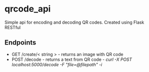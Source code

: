 # qrcode_api
Simple api for encoding and decoding QR codes. Created using Flask RESTful 

 ## Endpoints
 
 - GET /create/< string > - returns an image with QR code
 - POST /decode - returns a text from QR code - *curl -X POST localhost:5000/decode -F "file=@filepath" -i*

